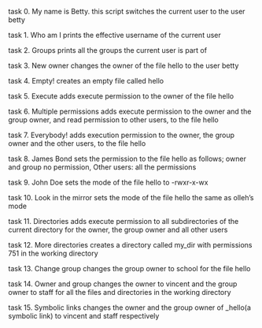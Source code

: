  task 0. My name is Betty. this script switches the current user to the user betty

 task 1. Who am I prints the effective username of the current user

 task 2. Groups prints all the groups the current user is part of

 task 3. New owner changes the owner of the file hello to the user betty

 task 4. Empty! creates an empty file called hello

 task 5. Execute adds execute permission to the owner of the file hello

 task 6. Multiple permissions adds execute permission to the owner and the group owner, and read permission to other users, to the file hello

 task 7. Everybody! adds execution permission to the owner, the group owner and the other users, to the file hello

 task 8. James Bond sets the permission to the file hello as follows; owner and group no permission, Other users: all the permissions

 task 9. John Doe sets the mode of the file hello to -rwxr-x-wx

 task 10. Look in the mirror sets the mode of the file hello the same as olleh’s mode

 task 11. Directories adds execute permission to all subdirectories of the current directory for the owner, the group owner and all other users

 task 12. More directories creates a directory called my_dir with permissions 751 in the working directory

 task 13. Change group changes the group owner to school for the file hello

 task 14. Owner and group changes the owner to vincent and the group owner to staff for all the files and directories in the working directory

 task 15. Symbolic links changes the owner and the group owner of _hello(a symbolic link) to vincent and staff respectively
